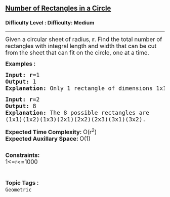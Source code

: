 <h2><a href="https://www.geeksforgeeks.org/problems/rectangles-in-a-circle0457/1">Number of Rectangles in a Circle</a></h2><h3>Difficulty Level : Difficulty: Medium</h3><hr><div class="problems_problem_content__Xm_eO"><p><span style="font-size: 18px;">Given a circular sheet of radius, <strong>r</strong>. Find the total number of rectangles with integral length and width that can be cut from the sheet </span><span style="font-size: 18px;">that can fit on the circle</span><span style="font-size: 18px;">, one at a time.</span></p>
<p><span style="font-size: 18px;"><strong>Examples :</strong></span></p>
<pre><span style="font-size: 18px;"><strong>Input: r</strong>=1
<strong>Output: </strong>1
<strong>Explanation: </strong>Only 1 rectangle of dimensions 1x1.</span></pre>
<pre><span style="font-size: 18px;"><strong>Input: r</strong>=2
<strong>Output: </strong>8
<strong>Explanation: </strong>The 8 possible rectangles are 
(1x1)(1x2)(1x3)(2x1)(2x2)(2x3)(3x1)(3x2).</span></pre>
<p><span style="font-size: 18px;"><strong>Expected Time Complexity: </strong>O(r<sup>2</sup>)<br><strong>Expected Auxillary Space: </strong>O(1)</span></p>
<p><br><span style="font-size: 18px;"><strong>Constraints:</strong><br>1&lt;=r&lt;=1000&nbsp;</span></p></div><br><p><span style=font-size:18px><strong>Topic Tags : </strong><br><code>Geometric</code>&nbsp;
